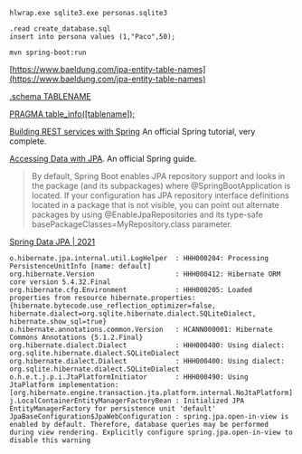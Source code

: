     hlwrap.exe sqlite3.exe personas.sqlite3

    .read create_database.sql
    insert into persona values (1,"Paco",50);

    mvn spring-boot:run

[https://www.baeldung.com/jpa-entity-table-names](https://www.baeldung.com/jpa-entity-table-names)

[.schema TABLENAME](https://stackoverflow.com/a/3330458/1364288)

[PRAGMA table_info([tablename]);](https://stackoverflow.com/a/7679086/1364288)

[Building REST services with Spring](https://spring.io/guides/tutorials/rest/) An official Spring tutorial, very complete.

[Accessing Data with JPA](https://spring.io/guides/gs/accessing-data-jpa/). An official Spring guide.

> By default, Spring Boot enables JPA repository support and looks in the package (and its subpackages) where @SpringBootApplication is located. If your configuration has JPA repository interface definitions located in a package that is not visible, you can point out alternate packages by using @EnableJpaRepositories and its type-safe basePackageClasses=MyRepository.class parameter.

[Spring Data JPA | 2021](https://www.youtube.com/watch?v=8SGI_XS5OPw)

    o.hibernate.jpa.internal.util.LogHelper  : HHH000204: Processing PersistenceUnitInfo [name: default]
    org.hibernate.Version                    : HHH000412: Hibernate ORM core version 5.4.32.Final
    org.hibernate.cfg.Environment            : HHH000205: Loaded properties from resource hibernate.properties: {hibernate.bytecode.use_reflection_optimizer=false, hibernate.dialect=org.sqlite.hibernate.dialect.SQLiteDialect, hibernate.show_sql=true}
    o.hibernate.annotations.common.Version   : HCANN000001: Hibernate Commons Annotations {5.1.2.Final}
    org.hibernate.dialect.Dialect            : HHH000400: Using dialect: org.sqlite.hibernate.dialect.SQLiteDialect
    org.hibernate.dialect.Dialect            : HHH000400: Using dialect: org.sqlite.hibernate.dialect.SQLiteDialect
    o.h.e.t.j.p.i.JtaPlatformInitiator       : HHH000490: Using JtaPlatform implementation: [org.hibernate.engine.transaction.jta.platform.internal.NoJtaPlatform]
    j.LocalContainerEntityManagerFactoryBean : Initialized JPA EntityManagerFactory for persistence unit 'default'
    JpaBaseConfiguration$JpaWebConfiguration : spring.jpa.open-in-view is enabled by default. Therefore, database queries may be performed during view rendering. Explicitly configure spring.jpa.open-in-view to disable this warning
